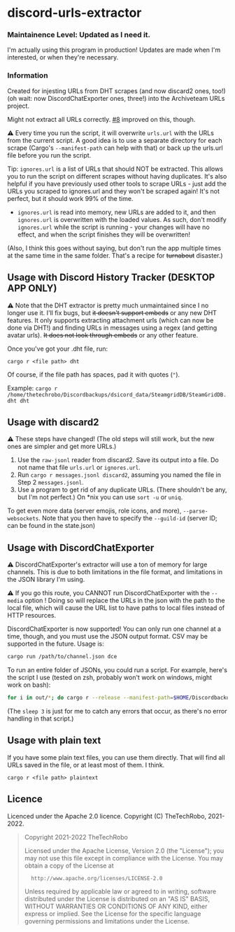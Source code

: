 # discord-urls-extractor

### Maintainence Level: Updated as I need it.

I'm actually using this program in production! Updates are made when I'm interested, or when they're necessary.

### Information

Created for injesting URLs from DHT scrapes (and now discard2 ones, too!) (oh wait: now DiscordChatExporter ones, three!) into the Archiveteam URLs project.

Might not extract all URLs correctly. [#8](https://github.com/TheTechRobo/discordhistorytracker-urls-extractor/pull/8) improved on this, though.

:warning: Every time you run the script, it will overwrite `urls.url` with the URLs from the current script. A good idea is to use a separate directory for each scrape (Cargo's `--manifest-path` can help with that) or back up the urls.url file before you run the script.

Tip: `ignores.url` is a list of URLs that should NOT be extracted. This allows you to run the script on different scrapes without having duplicates. It's also helpful if you have previously used other tools to scrape URLs - just add the URLs you scraped to ignores.url and they won't be scraped again! It's not perfect, but it should work 99% of the time.

- `ignores.url` is read into memory, new URLs are added to it, and then `ignores.url` is overwritten with the loaded values. As such, don't modify `ignores.url` while the script is running - your changes will have no effect, and when the script finishes they will be overwritten!

(Also, I think this goes without saying, but don't run the app multiple times at the same time in the same folder. That's a recipe for ~~turnabout~~ disaster.) <!-- fight me -->

## Usage with Discord History Tracker (DESKTOP APP ONLY)
:warning: Note that the DHT extractor is pretty much unmaintained since I no longer use it. I'll fix bugs, but ~~it doesn't support embeds~~ or any new DHT features. It only supports extracting attachment urls (which can now be done via DHT!) and finding URLs in messages using a regex (and getting avatar urls). ~~It does not look through embeds~~ or any other feature.

Once you've got your .dht file, run:

    cargo r <file path> dht

Of course, if the file path has spaces, pad it with quotes (`"`).

Example: `cargo r /home/thetechrobo/Discordbackups/dsicord_data/SteamgridDB/SteamGridDB.dht dht`

## Usage with discard2

:warning: These steps have changed! (The old steps will still work, but the new ones are simpler and get more URLs.)

1. Use the `raw-jsonl` reader from discard2. Save its output into a file. Do not name that file `urls.url` or `ignores.url`.
3. Run `cargo r messages.jsonl discard2`, assuming you named the file in Step 2 `messages.jsonl`.
4. Use a program to get rid of any duplicate URLs. (There shouldn't be any, but I'm not perfect.) On \*nix you can use `sort -u` or `uniq`.

To get even more data (server emojis, role icons, and more), `--parse-websockets`. Note that you then have to specify the `--guild-id` (server ID; can be found in the state.json)

## Usage with DiscordChatExporter

:warning: DiscordChatExporter's extractor will use a ton of memory for large channels. This is due to both limitations in the file format, and limitations in the JSON library I'm using.

:warning: If you go this route, you CANNOT run DiscordChatExporter with the `--media` option ! Doing so will replace the URLs in the json with the path to the local file, which will cause the URL list to have paths to local files instead of HTTP resources.

DiscordChatExporter is now supported! You can only run one channel at a time, though, and you must use the JSON output format. CSV may be supported in the future. Usage is:

```bash
cargo run /path/to/channel.json dce
```

To run an entire folder of JSONs, you could run a script. For example, here's the script I use (tested on zsh, probably won't work on windows, might work on bash):

```zsh
for i in out/*; do cargo r --release --manifest-path=$HOME/Discordbackups/Cargo.toml "$i" dce; cat urls.url >> urls.url.finished; rm urls.url; sleep 3; done
```

(The `sleep 3` is just for me to catch any errors that occur, as there's no error handling in that script.)

## Usage with plain text
If you have some plain text files, you can use them directly. That will find all URLs saved in the file, or at least most of them. I think.

    cargo r <file path> plaintext
    
## Licence

Licenced under the Apache 2.0 licence. Copyright (C) TheTechRobo, 2021-2022.

>   Copyright 2021-2022 TheTechRobo
>
>   Licensed under the Apache License, Version 2.0 (the "License");
>   you may not use this file except in compliance with the License.
>   You may obtain a copy of the License at
>
>       http://www.apache.org/licenses/LICENSE-2.0
>
>   Unless required by applicable law or agreed to in writing, software
>   distributed under the License is distributed on an "AS IS" BASIS,
>   WITHOUT WARRANTIES OR CONDITIONS OF ANY KIND, either express or implied.
>   See the License for the specific language governing permissions and
>   limitations under the License.
